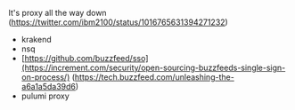 It's proxy all the way down (https://twitter.com/ibm2100/status/1016765631394271232)

- krakend
- nsq
- [https://github.com/buzzfeed/sso](https://increment.com/security/open-sourcing-buzzfeeds-single-sign-on-process/) (https://tech.buzzfeed.com/unleashing-the-a6a1a5da39d6)
- pulumi proxy

